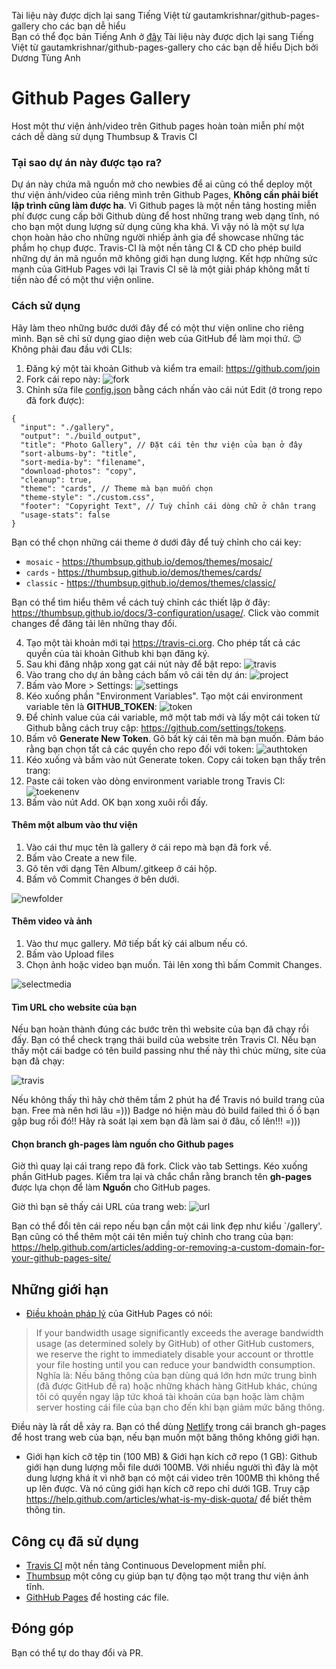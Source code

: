 Tài liệu này được dịch lại sang Tiếng Việt từ gautamkrishnar/github-pages-gallery cho các bạn dễ hiểu  
Bạn có thể đọc bản Tiếng Anh ở [đây](https://github.com/gautamkrishnar/github-pages-gallery)
Tài liệu này được dịch lại sang Tiếng Việt từ gautamkrishnar/github-pages-gallery cho các bạn dễ hiểu
Dịch bởi Dương Tùng Anh
# Github Pages Gallery
Host một thư viện ảnh/video trên Github pages hoàn toàn miễn phí một cách dễ dàng sử dụng Thumbsup & Travis CI
### Tại sao dự án này được tạo ra?

Dự án này chứa mã nguồn mở cho newbies để ai cũng có thể deploy một thư viện ảnh/video của riêng mình trên Github Pages, **Không cần phải biết lập trình cũng làm được ha**. Vì Github pages là một nền tảng hosting miễn phí được cung cấp bởi Github dùng để host những trang web dạng tĩnh, nó cho bạn một dung lượng sử dụng cũng kha khá. Vì vậy nó là một sự lựa chọn hoàn hảo cho những người nhiếp ảnh gia để showcase những tác phẩm họ chụp được. Travis-CI là một nền tảng CI & CD cho phép build những dự án mã nguồn mở không giới hạn dung lượng. Kết hợp những sức mạnh của GitHub Pages với lại Travis CI sẽ là một giải pháp không mất tí tiền nào để có một thư viện online.

### Cách sử dụng
Hãy làm theo những bước dưới đây để có một thư viện online cho riêng mình. Bạn sẽ chỉ sử dụng giao diện web của GitHub để làm mọi thứ. 
:wink: Không phải đau đầu với CLIs:
1. Đăng ký một tài khoản Github và kiểm tra email: https://github.com/join
2. Fork cái repo này:
![fork](https://user-images.githubusercontent.com/8397274/47970004-a0fd9880-e0a5-11e8-8f46-966e21d39c87.gif)
3. Chỉnh sửa file [config.json](config.json) bằng cách nhấn vào cái nút Edit (ở trong repo đã fork được):

```
{
  "input": "./gallery",
  "output": "./build_output",
  "title": "Photo Gallery", // Đặt cái tên thư viện của bạn ở đây
  "sort-albums-by": "title",
  "sort-media-by": "filename",
  "download-photos": "copy",
  "cleanup": true,
  "theme": "cards", // Theme mà bạn muốn chọn
  "theme-style": "./custom.css",
  "footer": "Copyright Text", // Tuỳ chỉnh cái dòng chữ ở chân trang
  "usage-stats": false
}
```
Bạn có thể chọn những cái theme ở dưới đây để tuỳ chỉnh cho cái key:
* `mosaic` - https://thumbsup.github.io/demos/themes/mosaic/
* `cards` - https://thumbsup.github.io/demos/themes/cards/
* `classic` - https://thumbsup.github.io/demos/themes/classic/ 

Bạn có thể tìm hiểu thêm về cách tuỳ chỉnh các thiết lập ở đây: https://thumbsup.github.io/docs/3-configuration/usage/. Click vào commit changes để đăng tải lên những thay đổi.

4. Tạo một tài khoản mới tại https://travis-ci.org. Cho phép tất cả các quyền của tài khoản Github khi bạn đăng ký.
5. Sau khi đăng nhập xong gạt cái nút này để bật repo:
![travis](https://user-images.githubusercontent.com/8397274/47970260-33ec0200-e0a9-11e8-99e0-c94fe41034cf.gif)
6. Vào trang cho dự án bằng cách bấm vô cái tên dự án:
![project](https://user-images.githubusercontent.com/8397274/47970299-8e855e00-e0a9-11e8-9218-64cf97402776.png)
7. Bấm vào More > Settings:
![settings](https://user-images.githubusercontent.com/8397274/47970319-da380780-e0a9-11e8-837a-4a734cceba7a.png)
8. Kéo xuống phần "Environment Variables". Tạo một cái environment variable tên là **GITHUB_TOKEN**:
![token](https://user-images.githubusercontent.com/8397274/47970352-43b81600-e0aa-11e8-93bc-8590208b74a7.png)
9. Để chỉnh value của cái variable, mở một tab mới và lấy một cái token từ Github bằng cách truy cập: https://github.com/settings/tokens.
10. Bấm vô **Generate New Token**. Gõ bất kỳ cái tên mà bạn muốn. Đảm báo rằng bạn chọn tất cả các quyền cho repo 
đối với token: 
![authtoken](https://user-images.githubusercontent.com/8397274/47970413-f5efdd80-e0aa-11e8-96b0-50199855b9b3.png)
11. Kéo xuống và bấm vào nút Generate token. Copy cái token bạn thấy trên trang:
12. Paste cái token vào dòng environment variable trong Travis CI:
![toekenenv](https://user-images.githubusercontent.com/8397274/47970465-b1b10d00-e0ab-11e8-8873-abf122708773.png)
13. Bấm vào nút Add. OK bạn xong xuôi rồi đấy.

#### Thêm một album vào thư viện
1. Vào cái thư mục tên là gallery ở cái repo mà bạn đã fork về.
2. Bấm vào Create a new file.
3. Gõ tên với dạng Tên Album/.gitkeep ở cái hộp.
4. Bấm vô Commit Changes ở bên dưới.

![newfolder](https://media.giphy.com/media/455paOHOAWr4KWNOtg/giphy.gif)

#### Thêm video và ảnh
1. Vào thư mục gallery. Mở tiếp bất kỳ cái album nếu có.
2. Bấm vào Upload files
3. Chọn ảnh hoặc video bạn muốn. Tải lên xong thì bấm Commit Changes.

![selectmedia](https://media.giphy.com/media/2uIfenjYx5anbQOEAo/giphy.gif)

#### Tìm URL cho website của bạn
Nếu bạn hoàn thành đúng các bước trên thì website của bạn đã chạy rồi đấy. Bạn có thể check trạng thái build của website trên Travis CI. Nếu bạn thấy một cái badge có tên build passing như thế này thì chúc mừng, site của bạn đã chạy:

![travis](https://user-images.githubusercontent.com/8397274/48001817-a99ab100-e12f-11e8-915a-f7a787eb6b0b.png)

Nếu không thấy thì hãy chờ thêm tầm 2 phút ha để Travis nó build trang của bạn. Free mà nên hơi lâu =))) Badge nó hiện màu đỏ build failed thì ố ồ bạn gặp bug rồi đó!! Hãy rà soát lại xem bạn đã làm sai ở đâu, cố lên!!! =)))
#### Chọn branch gh-pages làm nguồn cho Github pages
Giờ thì quay lại cái trang repo đã fork. Click vào tab Settings. Kéo xuống phần GitHub pages. Kiểm tra lại và chắc chắn rằng branch tên **gh-pages** được lựa chọn để làm **Nguồn** cho GitHub pages. 

Giờ thì bạn sẽ thấy cái URL của trang web:
![url](https://user-images.githubusercontent.com/8397274/48008065-f639b880-e13e-11e8-9f8e-72d27ad7cc30.png)

Bạn có thể đổi tên cái repo nếu bạn cần một cái link đẹp như kiểu `/gallery'. Bạn cũng có thể thêm một cái tên miền tuỳ chỉnh cho trang của bạn: https://help.github.com/articles/adding-or-removing-a-custom-domain-for-your-github-pages-site/

## Những giới hạn
* [Điều khoản pháp lý](https://help.github.com/articles/github-terms-of-service/) của GitHub Pages có nói:
> If your bandwidth usage significantly exceeds the average bandwidth usage (as determined solely by GitHub) of other GitHub customers, we reserve the right to immediately disable your account or throttle your file hosting until you can reduce your bandwidth consumption.  
Nghĩa là: Nếu băng thông của bạn dùng quá lớn hơn mức trung bình (đã được GitHub đề ra) hoặc những khách hàng GitHub khác, chúng tôi có quyền ngay lập tức khoá tài khoản của bạn hoặc làm chậm server hosting cái file của bạn cho đến khi bạn giảm mức băng thông.

Điều này là rất dễ xảy ra. Bạn có thể dùng [Netlify](https://www.netlify.com/) trong cái branch gh-pages để host trang web của bạn, nếu bạn muốn một băng thông không giới hạn. 

* Giới hạn kích cỡ tệp tin (100 MB) & Giới hạn kích cỡ repo (1 GB): Github giới hạn dung lượng mỗi file dưới 100MB.
Với nhiều người thì đây là một dung lượng khá ít vì nhỡ bạn có một cái video trên 100MB thì không thể up lên được. Và nó cũng giới hạn kích cỡ repo chỉ dưới 1GB. Truy cập https://help.github.com/articles/what-is-my-disk-quota/ để biết thêm thông tin.


## Công cụ đã sử dụng
* [Travis CI](https://travis-ci.org/) một nền tảng Continuous Development miễn phí.
* [Thumbsup](https://thumbsup.github.io/) một công cụ giúp bạn tự động tạo một trang thư viện ảnh tĩnh.
* [GithHub Pages]() để hosting các file.

## Đóng góp
Bạn có thể tự do thay đổi và PR.
